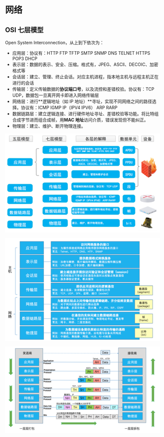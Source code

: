 # 网络

## OSI 七层模型

Open System Interconnection，从上到下依次为：

- 应用层：协议有：HTTP FTP TFTP SMTP SNMP DNS TELNET HTTPS POP3 DHCP
- 表示层：数据的表示、安全、压缩。格式有，JPEG、ASCll、DECOIC、加密格式等
- 会话层：建立、管理、终止会话。对应主机进程，指本地主机与远程主机正在进行的会话
- 传输层：定义传输数据的**协议端口号**，以及流控和差错校验。协议有：TCP UDP，数据包一旦离开网卡即进入网络传输层
- 网络层：进行**逻辑地址（如 IP 地址）**寻址，实现不同网络之间的路径选择。协议有：ICMP IGMP IP（IPV4 IPV6） ARP RARP
- 数据链路层：建立逻辑连接、进行硬件地址寻址、差错校验等功能。将比特组合成字节进而组合成帧，用**MAC 地址**访问介质，错误发现但不能纠正。
- 物理层：建立、维护、断开物理连接。

![OSI_1](.\images\OSI_1.png)

![OSI_2](.\images\OSI_2.png)

![OSI_3](.\images\OSI_3.png)
